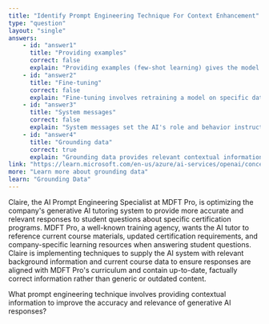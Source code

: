```yaml
---
title: "Identify Prompt Engineering Technique For Context Enhancement"
type: "question"
layout: "single"
answers:
    - id: "answer1"
      title: "Providing examples"
      correct: false
      explain: "Providing examples (few-shot learning) gives the model sample inputs and outputs to learn patterns, but doesn't provide broader contextual information."
    - id: "answer2"
      title: "Fine-tuning"
      correct: false
      explain: "Fine-tuning involves retraining a model on specific data, which is a model modification technique rather than a prompt engineering approach."
    - id: "answer3"
      title: "System messages"
      correct: false
      explain: "System messages set the AI's role and behavior instructions but don't provide specific contextual information to improve response accuracy."
    - id: "answer4"
      title: "Grounding data"
      correct: true
      explain: "Grounding data provides relevant contextual information and facts that help the AI generate more accurate, informed responses based on specific knowledge."
link: "https://learn.microsoft.com/en-us/azure/ai-services/openai/concepts/use-your-data"
more: "Learn more about grounding data"
learn: "Grounding Data"
---
```


Claire, the AI Prompt Engineering Specialist at MDFT Pro, is optimizing the company's generative AI tutoring system to provide more accurate and relevant responses to student questions about specific certification programs. MDFT Pro, a well-known training agency, wants the AI tutor to reference current course materials, updated certification requirements, and company-specific learning resources when answering student questions. Claire is implementing techniques to supply the AI system with relevant background information and current course data to ensure responses are aligned with MDFT Pro's curriculum and contain up-to-date, factually correct information rather than generic or outdated content.

What prompt engineering technique involves providing contextual information to improve the accuracy and relevance of generative AI responses?

